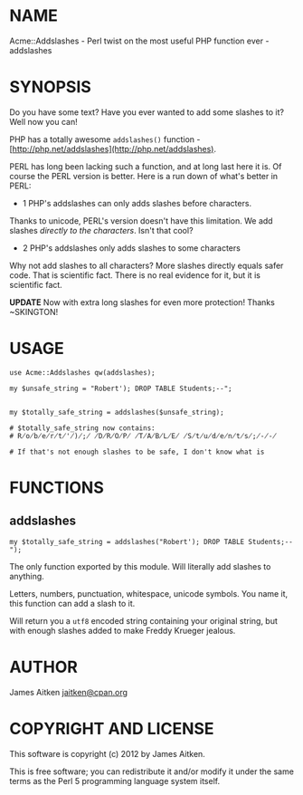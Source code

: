 # NAME

Acme::Addslashes - Perl twist on the most useful PHP function ever - addslashes

# SYNOPSIS

Do you have some text? Have you ever wanted to add some slashes to it? Well now you can!

PHP has a totally awesome `addslashes()` function - [http://php.net/addslashes](http://php.net/addslashes).

PERL has long been lacking such a function, and at long last here it is. Of
course the PERL version is better. Here is a run down of what's better in PERL:

- 1 PHP's addslashes can only adds slashes before characters.

Thanks to unicode, PERL's version doesn't have this limitation. We add slashes
_directly to the characters_. Isn't that cool?

- 2 PHP's addslashes only adds slashes to some characters

Why not add slashes to all characters? More slashes directly equals safer code.
That is scientific fact. There is no real evidence for it, but it is scientific fact.

__UPDATE__ Now with extra long slashes for even more protection! Thanks ~SKINGTON!

# USAGE

    use Acme::Addslashes qw(addslashes);

    my $unsafe_string = "Robert'); DROP TABLE Students;--";
    

    my $totally_safe_string = addslashes($unsafe_string);

    # $totally_safe_string now contains:
    # R̸o̸b̸e̸r̸t̸'̸)̸;̸ ̸D̸R̸O̸P̸ ̸T̸A̸B̸L̸E̸ ̸S̸t̸u̸d̸e̸n̸t̸s̸;̸-̸-̸

    # If that's not enough slashes to be safe, I don't know what is

# FUNCTIONS

## addslashes

    my $totally_safe_string = addslashes("Robert'); DROP TABLE Students;--");

The only function exported by this module. Will literally add slashes to anything.

Letters, numbers, punctuation, whitespace, unicode symbols.
You name it, this function can add a slash to it.

Will return you a `utf8` encoded string containing your original string, but with
enough slashes added to make Freddy Krueger jealous.

# AUTHOR

James Aitken <jaitken@cpan.org>



# COPYRIGHT AND LICENSE

This software is copyright (c) 2012 by James Aitken.

This is free software; you can redistribute it and/or modify it under
the same terms as the Perl 5 programming language system itself.
